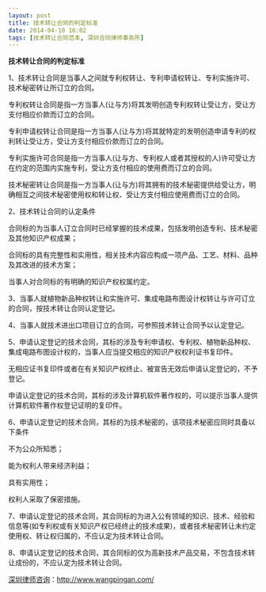 ```yaml
---
layout: post
title: 技术转让合同的判定标准
date: 2014-04-10 16:02
tags: [技术转让合同范本, 深圳合同律师事务所]
---
```

<strong>技术转让合同的判定标准</strong>

1、技术转让合同是当事人之间就专利权转让、专利申请权转让、专利实施许可、技术秘密转让所订立的合同。

专利权转让合同是指一方当事人(让与方)将其发明创造专利权转让受让方，受让方支付相应价款而订立的合同。

专利申请权转让合同是指一方当事人(让与方)将其就特定的发明创造申请专利的权利转让受让方，受让方支付相应价款而订立的合同。

专利实施许可合同是指一方当事人(让与方、专利权人或者其授权的人)许可受让方在约定的范围内实施专利，受让方支付相应的使用费而订立的合同。

技术秘密转让合同是指一方当事人(让与方)将其拥有的技术秘密提供给受让方，明确相互之间技术秘密使用权和转让权、受让方支付相应使用费而订立的合同。

2、技术转让合同的认定条件

合同标的为当事人订立合同时已经掌握的技术成果，包括发明创造专利、技术秘密及其他知识产权成果；

合同标的具有完整性和实用性，相关技术内容应构成一项产品、工艺、材料、品种及其改进的技术方案；

当事人对合同标的有明确的知识产权权属约定。

3、当事人就植物新品种权转让和实施许可、集成电路布图设计权转让与许可订立的合同，按技术转让合同认定登记。

4、当事人就技术进出口项目订立的合同，可参照技术转让合同予以认定登记。

5、申请认定登记的技术合同，其标的涉及专利申请权、专利权、植物新品种权、集成电路布图设计权的，当事人应当提交相应的知识产权权利证书复印件。

无相应证书复印件或者在有关知识产权终止、被宣告无效后申请认定登记的，不予登记。

申请认定登记的技术合同，其标的涉及计算机软件著作权的，可以提示当事人提供计算机软件著作权登记证明的复印件。

6、申请认定登记的技术合同，其标的为技术秘密的，该项技术秘密应同时具备以下条件

不为公众所知悉；

能为权利人带来经济利益；

具有实用性；

权利人采取了保密措施。

7、申请认定登记的技术合同，其合同标的为进入公有领域的知识、技术、经验和信息等(如专利权或有关知识产权已经终止的技术成果)，或者技术秘密转让未约定使用权、转让权归属的，不应认定为技术转让合同。

8、申请认定登记的技术合同，其合同标的仅为高新技术产品交易，不包含技术转让成份的，不应认定为技术转让合同。

<a href="http://www.wangpingan.com/">深圳律师咨询</a>：<a href="http://www.wangpingan.com/">http://www.wangpingan.com/</a>

